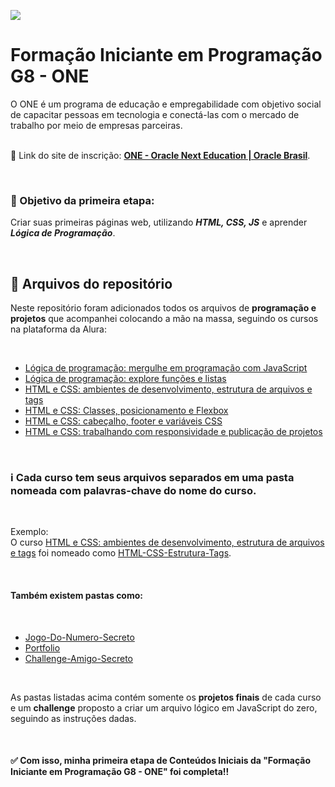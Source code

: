 [<img src="https://github.com/user-attachments/assets/50c098e8-8400-4f7b-aa6e-1b2fc6ef21cf"  >](https://media.licdn.com/dms/image/v2/D4E12AQFL0DbwFQ6YXQ/article-cover_image-shrink_600_2000/article-cover_image-shrink_600_2000/0/1669788977246?e=2147483647&v=beta&t=VgesCm4EaM8Q_4zECMQihpyhtVyaXamFm6qhCAoK2AY)

# Formação Iniciante em Programação G8 - ONE

O ONE é um programa de educação e empregabilidade com objetivo social de capacitar pessoas em tecnologia e conectá-las com o mercado de trabalho por meio de empresas parceiras.


<br> 🔗 Link do site de inscrição: [**ONE - Oracle Next Education | Oracle Brasil**](https://www.oracle.com/br/education/oracle-next-education/).

<br>

### 🎯 Objetivo da primeira etapa:

Criar suas primeiras páginas web, utilizando **_HTML, CSS, JS_** e aprender **_Lógica de Programação_**.

<br>

## 📁 Arquivos do repositório
Neste repositório foram adicionados todos os arquivos de **programação e projetos** que acompanhei colocando a mão na massa, seguindo os cursos na plataforma da Alura:

<br>

- [Lógica de programação: mergulhe em programação com JavaScript](https://cursos.alura.com.br/course/logica-programacao-mergulhe-programacao-javascript)
- [Lógica de programação: explore funções e listas](https://cursos.alura.com.br/course/logica-programacao-funcoes-listas)
- [HTML e CSS: ambientes de desenvolvimento, estrutura de arquivos e tags](https://cursos.alura.com.br/course/html-css-ambiente-arquivos-tags)
- [HTML e CSS: Classes, posicionamento e Flexbox](https://cursos.alura.com.br/course/html-css-classes-posicionamento-flexbox)
- [HTML e CSS: cabeçalho, footer e variáveis CSS](https://cursos.alura.com.br/course/html-css-cabecalho-footer-variaveis-css)
- [HTML e CSS: trabalhando com responsividade e publicação de projetos](https://cursos.alura.com.br/course/html-css-responsividade-publicacao-projetos)

<br> 

### ℹ️ Cada curso tem seus arquivos separados em uma pasta nomeada com palavras-chave do nome do curso. 

<br>

Exemplo: <br> O curso [HTML e CSS: ambientes de desenvolvimento, estrutura de arquivos e tags](https://cursos.alura.com.br/course/html-css-ambiente-arquivos-tags) foi nomeado como [HTML-CSS-Estrutura-Tags](https://github.com/iasmynlp18/Iniciante-em-Programacao-G8-ONE/tree/main/HTML-CSS-Estrutura-Tags).

<br>

#### Também existem pastas como:

<br>

- [Jogo-Do-Numero-Secreto](https://github.com/iasmynlp18/Iniciante-em-Programacao-G8-ONE/tree/main/Jogo-Do-Numero-Secreto) 
- [Portfolio](https://github.com/iasmynlp18/Iniciante-em-Programacao-G8-ONE/tree/main/Portfolio)
- [Challenge-Amigo-Secreto](https://github.com/iasmynlp18/Iniciante-em-Programacao-G8-ONE/tree/main/Challenge-Amigo-Secreto) 

<br>

As pastas listadas acima contém somente os **projetos finais** de cada curso e um **challenge** proposto a criar um arquivo lógico em JavaScript do zero, seguindo as instruções dadas.

<br>

#### ✅ Com isso, minha primeira etapa de Conteúdos Iniciais da "Formação Iniciante em Programação G8 - ONE" foi completa!!
